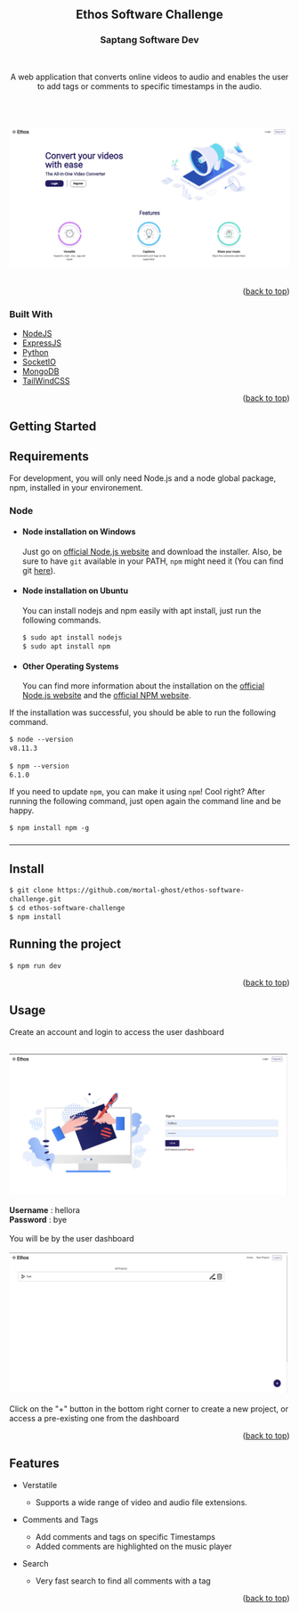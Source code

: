 <div id="top"></div>


<h2 align="center">Ethos Software Challenge</h2>
<h3 align="center">Saptang Software Dev</h3>
    <br />
  <p align="center">
   A web application that converts online videos to audio and enables the user to add tags or comments to specific timestamps in the audio.
    <br />
    <br />
  </p>
</div>




<!-- ABOUT THE PROJECT -->
</br>
</br>
<img src = "static/images/Mainpage.jpg"/>
</br>
</br>



<p align="right">(<a href="#top">back to top</a>)</p>



### Built With

* [NodeJS](https://nodejs.org/en/docs/)
* [ExpressJS](https://expressjs.com/)
* [Python](https://docs.python.org/3/)
* [SocketIO](https://socket.io/docs/v4/)
* [MongoDB](https://www.mongodb.com/docs/)
* [TailWindCSS](https://tailwindcss.com/)

<p align="right">(<a href="#top">back to top</a>)</p>



<!-- GETTING STARTED -->
## Getting Started

## Requirements

For development, you will only need Node.js and a node global package, npm, installed in your environement.

### Node
- #### Node installation on Windows

  Just go on [official Node.js website](https://nodejs.org/) and download the installer.
Also, be sure to have `git` available in your PATH, `npm` might need it (You can find git [here](https://git-scm.com/)).

- #### Node installation on Ubuntu

  You can install nodejs and npm easily with apt install, just run the following commands.

      $ sudo apt install nodejs
      $ sudo apt install npm

- #### Other Operating Systems
  You can find more information about the installation on the [official Node.js website](https://nodejs.org/) and the [official NPM website](https://npmjs.org/).

If the installation was successful, you should be able to run the following command.

    $ node --version
    v8.11.3

    $ npm --version
    6.1.0

If you need to update `npm`, you can make it using `npm`! Cool right? After running the following command, just open again the command line and be happy.

    $ npm install npm -g

###

---

## Install

    $ git clone https://github.com/mortal-ghost/ethos-software-challenge.git
    $ cd ethos-software-challenge
    $ npm install


## Running the project

    $ npm run dev

<!-- ## Simple build for production

    $ yarn build -->
    
<p align="right">(<a href="#top">back to top</a>)</p>



<!-- USAGE EXAMPLES -->
## Usage

Create an account and login to access the user dashboard

</br>
<img src = "static/images/login.jpg" width=500/>
</br>
</br>
<strong>Username</strong> : hellora
</br>
<strong>Password</strong> : bye
</br>
</br>
You will be by the user dashboard
</br>
</br>
<img src = "static/images/userdashboard.jpg" width=500/>
</br>
</br>
Click on the "+" button in the bottom right corner to create a new project, or access a pre-existing one from the dashboard 
</br>

<p align="right">(<a href="#top">back to top</a>)</p>



<!-- FEATURES -->
## Features

  - Verstatile
    - Supports a wide range of video and audio file extensions.
  
  - Comments and Tags
    - Add comments and tags on specific Timestamps
    - Added comments are highlighted on the music player
  
  - Search
    - Very fast search to find all comments with a tag
  



<p align="right">(<a href="#top">back to top</a>)</p>

